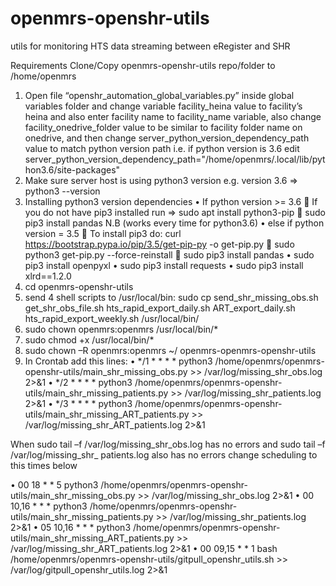 # openmrs-openshr-utils
utils for monitoring HTS data streaming between eRegister and SHR

Requirements
  Clone/Copy openmrs-openshr-utils repo/folder to /home/openmrs
1.	Open file “openshr_automation_global_variables.py” inside global variables folder and change variable facility_heina value to facility’s heina and also enter facility name to facility_name variable, also change facility_onedrive_folder value to be similar to facility folder name on onedrive, and then change server_python_version_dependency_path value to match python version path i.e. if python version is 3.6 edit server_python_version_dependency_path="/home/openmrs/.local/lib/python3.6/site-packages"
2.	Make sure server host is using python3 version e.g. version 3.6 => python3 --version
3.	Installing python3 version dependencies
•	If python version >= 3.6
	If you do not have pip3 installed run => sudo apt install python3-pip
	sudo pip3 install pandas 		N.B (works every time for python3.6)
•	else if python version = 3.5
	To install pip3 do: curl https://bootstrap.pypa.io/pip/3.5/get-pip-py -o get-pip.py
	sudo python3 get-pip.py --force-reinstall
	sudo pip3 install pandas
•	sudo pip3 install openpyxl
•	sudo pip3 install requests
•	sudo pip3 install xlrd==1.2.0
4.	cd openmrs-openshr-utils
5.	send 4 shell scripts to /usr/local/bin: sudo cp send_shr_missing_obs.sh get_shr_obs_file.sh hts_rapid_export_daily.sh ART_export_daily.sh hts_rapid_export_weekly.sh /usr/local/bin/
6.	sudo chown openmrs:openmrs /usr/local/bin/*
7.	sudo chmod +x /usr/local/bin/*
8.	sudo chown –R openmrs:openmrs  ~/ openmrs-openmrs-openshr-utils
9.	In Crontab add this lines:
•	*/1 * * * * python3 /home/openmrs/openmrs-openshr-utils/main_shr_missing_obs.py >> /var/log/missing_shr_obs.log 2>&1
•	*/2 * * * * python3 /home/openmrs/openmrs-openshr-utils/main_shr_missing_patients.py >> /var/log/missing_shr_patients.log 2>&1
•	*/3 * * * * python3 /home/openmrs/openmrs-openshr-utils/main_shr_missing_ART_patients.py >> /var/log/missing_shr_ART_patients.log 2>&1

When sudo tail –f /var/log/missing_shr_obs.log has no errors and 
sudo tail –f /var/log/missing_shr_ patients.log also has no errors change scheduling to this times below

•	00 18 * * 5 python3 /home/openmrs/openmrs-openshr-utils/main_shr_missing_obs.py >> /var/log/missing_shr_obs.log 2>&1
•	00 10,16 * * * python3 /home/openmrs/openmrs-openshr-utils/main_shr_missing_patients.py >> /var/log/missing_shr_patients.log 2>&1
•	05 10,16 * * * python3 /home/openmrs/openmrs-openshr-utils/main_shr_missing_ART_patients.py >> /var/log/missing_shr_ART_patients.log 2>&1
•	00 09,15 * * 1 bash /home/openmrs/openmrs-openshr-utils/gitpull_openshr_utils.sh >> /var/log/gitpull_openshr_utils.log 2>&1




